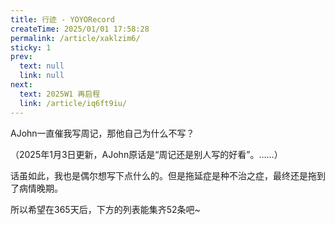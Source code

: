 ```yaml
---
title: 行迹 - YOYORecord
createTime: 2025/01/01 17:58:28
permalink: /article/xaklzim6/
sticky: 1
prev:
  text: null
  link: null
next:
  text: 2025W1 再启程
  link: /article/iq6ft9iu/
---
```


AJohn一直催我写周记，那他自己为什么不写？

（2025年1月3日更新，AJohn原话是“周记还是别人写的好看”。……）

话虽如此，我也是偶尔想写下点什么的。但是拖延症是种不治之症，最终还是拖到了病情晚期。

所以希望在365天后，下方的列表能集齐52条吧~

<LinkCard title="2025W1 再启程" href="/article/iq6ft9iu/" />
<LinkCard title="2025W2 假设" href="/article/cfyl2b89/" />
<LinkCard title="2025W3 猜想" href="/article/cpaezpwo/" />
<LinkCard title="2025W4-6 过程" href="/article/qtqrfb5l/" />